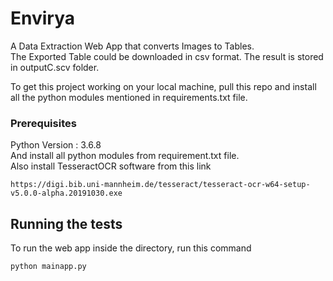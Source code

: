 # Envirya

A Data Extraction Web App that converts Images to Tables. <br>
The Exported Table could be downloaded in csv format.
The result is stored in outputC.scv folder.

To get this project working on your local machine, pull this repo and install all the python modules mentioned in requirements.txt file. 

### Prerequisites

Python Version : 3.6.8 <br>
And install all python modules from requirement.txt file. <br>
Also install TesseractOCR software from this link 
```
https://digi.bib.uni-mannheim.de/tesseract/tesseract-ocr-w64-setup-v5.0.0-alpha.20191030.exe
```

## Running the tests

To run the web app inside the directory, run this command

```
python mainapp.py
```